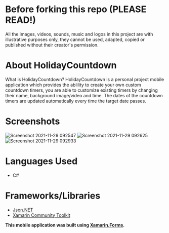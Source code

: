 # Before forking this repo (PLEASE READ!)
All the images, videos, sounds, music and logos in this project are with illustrative purposes only, they cannot be used, adapted, copied or published without their creator's permission.

# About HolidayCountdown
What is HolidayCountdown? HolidayCountdown is a personal project mobile application which provides the ablility to create your own custom countdown timers, you are able to 
customize existing timers by changing their name, background image/video and time. The dates of the countdown timers are updated automatically every time the target date passes.

# Screenshots
![Screenshot 2021-11-29 092547](https://user-images.githubusercontent.com/64515038/143826490-411a9471-67ed-40f3-9a3b-a1cc022ca195.png)
![Screenshot 2021-11-29 092625](https://user-images.githubusercontent.com/64515038/143826502-53ea57cf-a6b2-45e5-a630-69643fa04cd3.png)
![Screenshot 2021-11-29 092933](https://user-images.githubusercontent.com/64515038/143826509-bbbf2fdb-8b22-44ad-92d5-25d41f424c1f.png)



# Languages Used
* C#

# Frameworks/Libraries
* [Json.NET](https://www.newtonsoft.com/json)
* [Xamarin Community Toolkit](https://docs.microsoft.com/en-us/xamarin/community-toolkit/)

**This mobile application was built using [Xamarin.Forms](https://dotnet.microsoft.com/apps/xamarin/xamarin-forms).**
